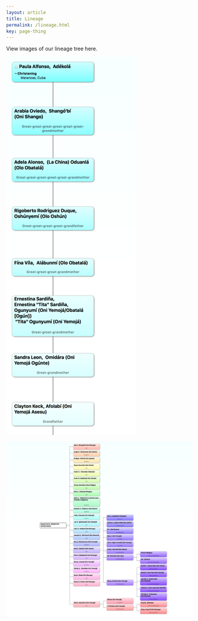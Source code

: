 ```yaml
---
layout: article
title: Lineage
permalink: /lineage.html
key: page-thing
---
```


View images of our lineage tree here.

![1](1.png)



![2](2.png)